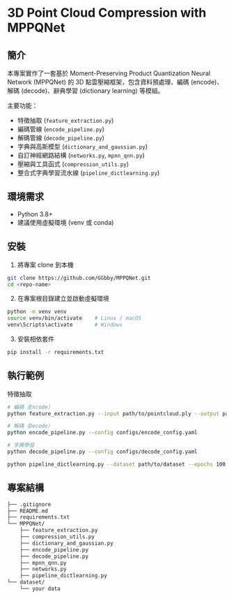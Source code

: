 # 3D Point Cloud Compression with MPPQNet

## 簡介

本專案實作了一套基於 Moment-Preserving Product Quantization Neural Network (MPPQNet) 的 3D 點雲壓縮框架，包含資料預處理、編碼 (encode)、解碼 (decode)、辭典學習 (dictionary learning) 等模組。

主要功能：
- 特徵抽取 (`feature_extraction.py`)
- 編碼管線 (`encode_pipeline.py`)
- 解碼管線 (`decode_pipeline.py`)
- 字典與高斯模型 (`dictionary_and_gaussian.py`)
- 自訂神經網路結構 (`networks.py`, `mpnn_qnn.py`)
- 壓縮與工具函式 (`compression_utils.py`)
- 整合式字典學習流水線 (`pipeline_dictlearning.py`)

## 環境需求

- Python 3.8+
- 建議使用虛擬環境 (venv 或 conda)

## 安裝

1. 將專案 clone 到本機  

```bash
git clone https://github.com/GGbby/MPPQNet.git
cd <repo-name>
```

2. 在專案根目錄建立並啟動虛擬環境

```bash
python -m venv venv
source venv/bin/activate    # Linux / macOS
venv\Scripts\activate       # Windows
```

3. 安裝相依套件

```bash
pip install -r requirements.txt
```

## 執行範例

特徵抽取

```bash
# 編碼（Encode）
python feature_extraction.py --input path/to/pointcloud.ply --output path/to/features.npz
```

```bash
# 解碼（Decode）
python encode_pipeline.py --config configs/encode_config.yaml
```

```bash
# 字典學習
python decode_pipeline.py --config configs/decode_config.yaml
```

```bash
python pipeline_dictlearning.py --dataset path/to/dataset --epochs 100
```

## 專案結構

```markdown
├── .gitignore
├── README.md
├── requirements.txt
└── MPPQNet/
    ├── feature_extraction.py
    ├── compression_utils.py
    ├── dictionary_and_gaussian.py
    ├── encode_pipeline.py
    ├── decode_pipeline.py
    ├── mpnn_qnn.py
    ├── networks.py
    ├── pipeline_dictlearning.py    
└── dataset/
    └── your data
```
